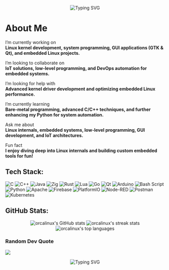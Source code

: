 <!-- Banner or Greeting -->
<p align="center">
  <img src="https://readme-typing-svg.herokuapp.com?duration=3000&color=36BF03&lines=Welcome+to+my+GitHub+Profile!;Low-level+Linux+Wizardry;IoT+and+Embedded+Systems+Enthusiast" alt="Typing SVG" />
</p>

<!-- About Me -->
# About Me
I’m currently working on  
**Linux kernel development, system programming, GUI applications (GTK & Qt), and embedded Linux projects.**

I’m looking to collaborate on  
**IoT solutions, low-level programming, and DevOps automation for embedded systems.**

I’m looking for help with  
**Advanced kernel driver development and optimizing embedded Linux performance.**

I’m currently learning  
**Bare-metal programming, advanced C/C++ techniques, and further enhancing my Python for system automation.**

Ask me about  
**Linux internals, embedded systems, low-level programming, GUI development, and IoT architectures.**

Fun fact  
**I enjoy diving deep into Linux internals and building custom embedded tools for fun!**


<!-- Tech Stack -->
## Tech Stack:
![C](https://img.shields.io/badge/c-%2300599C.svg?style=for-the-badge&logo=c&logoColor=white)
![C++](https://img.shields.io/badge/c++-%2300599C.svg?style=for-the-badge&logo=c%2B%2B&logoColor=white)
![Java](https://img.shields.io/badge/java-%23ED8B00.svg?style=for-the-badge&logo=openjdk&logoColor=white)
![Zig](https://img.shields.io/badge/Zig-%23F7A41D.svg?style=for-the-badge&logo=zig&logoColor=white)
![Rust](https://img.shields.io/badge/rust-%23000000.svg?style=for-the-badge&logo=rust&logoColor=white)
![Lua](https://img.shields.io/badge/lua-%232C2D72.svg?style=for-the-badge&logo=lua&logoColor=white)
![Go](https://img.shields.io/badge/go-%2300ADD8.svg?style=for-the-badge&logo=go&logoColor=white)
![Qt](https://img.shields.io/badge/Qt-%23217346.svg?style=for-the-badge&logo=Qt&logoColor=white)
![Arduino](https://img.shields.io/badge/-Arduino-00979D?style=for-the-badge&logo=Arduino&logoColor=white)
![Bash Script](https://img.shields.io/badge/bash_script-%23121011.svg?style=for-the-badge&logo=gnu-bash&logoColor=white)
![Python](https://img.shields.io/badge/python-3670A0?style=for-the-badge&logo=python&logoColor=ffdd54)
![Apache](https://img.shields.io/badge/apache-%23D42029.svg?style=for-the-badge&logo=apache&logoColor=white)
![Firebase](https://img.shields.io/badge/firebase-%23039BE5.svg?style=for-the-badge&logo=firebase)
![PlatformIO](https://img.shields.io/badge/PlatformIO-%23222.svg?style=for-the-badge&logo=platformio&logoColor=%23f5822a)
![Node-RED](https://img.shields.io/badge/Node--RED-%238F0000.svg?style=for-the-badge&logo=node-red&logoColor=white)
![Postman](https://img.shields.io/badge/Postman-FF6C37?style=for-the-badge&logo=postman&logoColor=white)
![Kubernetes](https://img.shields.io/badge/kubernetes-%23326ce5.svg?style=for-the-badge&logo=kubernetes&logoColor=white)

<!-- GitHub Stats -->
## GitHub Stats:
<div align="center">
  
  <img src="https://github-readme-stats.vercel.app/api?username=orcalinux&theme=dark&hide_border=false&include_all_commits=true&count_private=false" alt="orcalinux's GitHub stats" />

  <img src="https://github-readme-streak-stats.herokuapp.com/?user=orcalinux&theme=dark&hide_border=false" alt="orcalinux's streak stats" />

  <img src="https://github-readme-stats.vercel.app/api/top-langs/?username=orcalinux&theme=dark&hide_border=false&include_all_commits=true&count_private=false&layout=compact" alt="orcalinux's top languages" />

</div>

<!-- Trophies (optional) -->
<!--
[![trophy](https://github-profile-trophy.vercel.app/?username=orcalinux&theme=onedark&row=1&column=7)](https://github.com/ryo-ma/github-profile-trophy)
-->

<!-- Random Dev Quote -->
### Random Dev Quote
![](https://quotes-github-readme.vercel.app/api?type=horizontal&theme=gruvbox)

<!-- Footer or contact section (optional) -->
<p align="center">
  <img src="https://readme-typing-svg.herokuapp.com?duration=3000&color=F70000&lines=Thanks+for+stopping+by!;Feel+free+to+explore+my+repos!;Let's+build+the+future+of+Linux+%26+IoT." alt="Typing SVG" />
</p>
